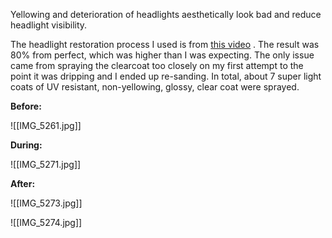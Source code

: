 Yellowing and  deterioration of headlights aesthetically look bad and reduce headlight visibility. 

The headlight restoration process I used is from [this video](https://www.youtube.com/watch?v=UEJbKLZ7RmM) . The result was 80% from perfect, which was higher than I was expecting. The only issue came from spraying the clearcoat too closely on my first attempt to the point it was dripping and I ended up re-sanding. In total, about 7 super light coats of UV resistant, non-yellowing, glossy, clear coat were sprayed. 

**Before:**

![[IMG_5261.jpg]]

**During:** 

![[IMG_5271.jpg]]

**After:** 

![[IMG_5273.jpg]]

![[IMG_5274.jpg]]
